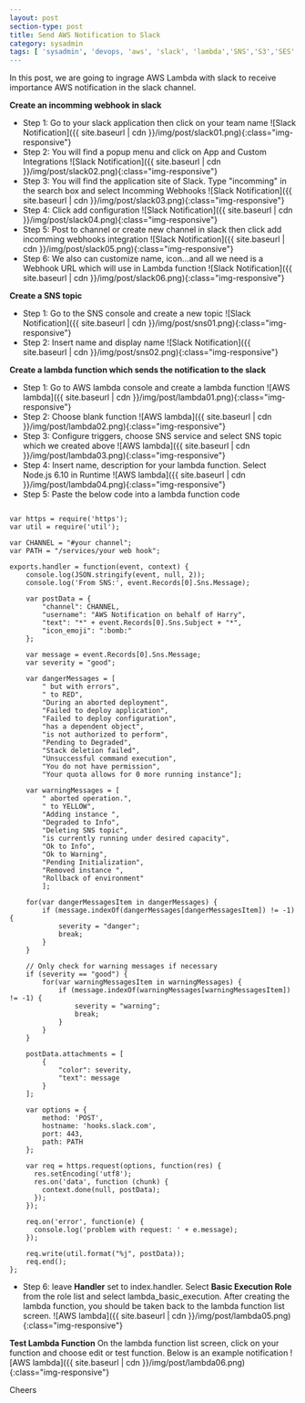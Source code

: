 ```yaml
---
layout: post
section-type: post
title: Send AWS Notification to Slack
category: sysadmin
tags: [ 'sysadmin', 'devops, 'aws', 'slack', 'lambda','SNS','S3','SES' ]
--- 
```

In this post, we are going to ingrage AWS Lambda with slack to receive importance AWS notification in the slack channel.

<strong>Create an incomming webhook in slack</strong>

- Step 1: Go to your slack application then click on your team name
![Slack Notification]({{ site.baseurl | cdn }}/img/post/slack01.png){:class="img-responsive"}
- Step 2: You will find a popup menu and click on App and Custom Integrations
![Slack Notification]({{ site.baseurl | cdn }}/img/post/slack02.png){:class="img-responsive"}
- Step 3: You will find the application site of Slack. Type "incomming" in the search box and select Incomming Webhooks
![Slack Notification]({{ site.baseurl | cdn }}/img/post/slack03.png){:class="img-responsive"}
- Step 4: Click add configuration
![Slack Notification]({{ site.baseurl | cdn }}/img/post/slack04.png){:class="img-responsive"} 
- Step 5: Post to channel or create new channel in slack then click add incomming webhooks integration
![Slack Notification]({{ site.baseurl | cdn }}/img/post/slack05.png){:class="img-responsive"}
- Step 6: We also can customize name, icon...and all we need is a Webhook URL which will use in Lambda function
![Slack Notification]({{ site.baseurl | cdn }}/img/post/slack06.png){:class="img-responsive"}

<strong>Create a SNS topic</strong>

- Step 1: Go to the SNS console and create a new topic
![Slack Notification]({{ site.baseurl | cdn }}/img/post/sns01.png){:class="img-responsive"}
- Step 2: Insert name and display name
![Slack Notification]({{ site.baseurl | cdn }}/img/post/sns02.png){:class="img-responsive"}

<strong>Create a lambda function which sends the notification to the slack</strong>

- Step 1: Go to AWS lambda console and create a lambda function
![AWS lambda]({{ site.baseurl | cdn }}/img/post/lambda01.png){:class="img-responsive"}
- Step 2: Choose blank function
![AWS lambda]({{ site.baseurl | cdn }}/img/post/lambda02.png){:class="img-responsive"}
- Step 3: Configure triggers, choose SNS service and select SNS topic which we created above
![AWS lambda]({{ site.baseurl | cdn }}/img/post/lambda03.png){:class="img-responsive"}
- Step 4: Insert name, description for your lambda function. Select Node.js 6.10 in Runtime
![AWS lambda]({{ site.baseurl | cdn }}/img/post/lambda04.png){:class="img-responsive"}
- Step 5: Paste the below code into a lambda function code
<pre><code data-trim class="yaml">
var https = require('https');
var util = require('util');

var CHANNEL = "#your channel";
var PATH = "/services/your web hook";

exports.handler = function(event, context) {
    console.log(JSON.stringify(event, null, 2));
    console.log('From SNS:', event.Records[0].Sns.Message);

    var postData = {
        "channel": CHANNEL,
        "username": "AWS Notification on behalf of Harry",
        "text": "*" + event.Records[0].Sns.Subject + "*",
        "icon_emoji": ":bomb:"
    };

    var message = event.Records[0].Sns.Message;
    var severity = "good";

    var dangerMessages = [
        " but with errors",
        " to RED",
        "During an aborted deployment",
        "Failed to deploy application",
        "Failed to deploy configuration",
        "has a dependent object",
        "is not authorized to perform",
        "Pending to Degraded",
        "Stack deletion failed",
        "Unsuccessful command execution",
        "You do not have permission",
        "Your quota allows for 0 more running instance"];

    var warningMessages = [
        " aborted operation.",
        " to YELLOW",
        "Adding instance ",
        "Degraded to Info",
        "Deleting SNS topic",
        "is currently running under desired capacity",
        "Ok to Info",
        "Ok to Warning",
        "Pending Initialization",
        "Removed instance ",
        "Rollback of environment"        
        ];
    
    for(var dangerMessagesItem in dangerMessages) {
        if (message.indexOf(dangerMessages[dangerMessagesItem]) != -1) {
            severity = "danger";
            break;
        }
    }
    
    // Only check for warning messages if necessary
    if (severity == "good") {
        for(var warningMessagesItem in warningMessages) {
            if (message.indexOf(warningMessages[warningMessagesItem]) != -1) {
                severity = "warning";
                break;
            }
        }        
    }

    postData.attachments = [
        {
            "color": severity, 
            "text": message
        }
    ];

    var options = {
        method: 'POST',
        hostname: 'hooks.slack.com',
        port: 443,
        path: PATH
    };

    var req = https.request(options, function(res) {
      res.setEncoding('utf8');
      res.on('data', function (chunk) {
        context.done(null, postData);
      });
    });
    
    req.on('error', function(e) {
      console.log('problem with request: ' + e.message);
    });    

    req.write(util.format("%j", postData));
    req.end();
};
</code></pre>
- Step 6: leave <strong>Handler</strong> set to index.handler. Select <strong>Basic Execution Role</strong> from the role list and select lambda_basic_execution. After creating the lambda function, you should be taken back to the lambda function list screen.
![AWS lambda]({{ site.baseurl | cdn }}/img/post/lambda05.png){:class="img-responsive"}

<strong>Test Lambda Function</strong>
On the lambda function list screen, click on your function and choose edit or test function. Below is an example notification
![AWS lambda]({{ site.baseurl | cdn }}/img/post/lambda06.png){:class="img-responsive"}

Cheers
